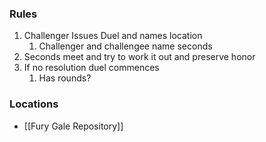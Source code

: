 ### Rules
1. Challenger Issues Duel and names location
	1. Challenger and challengee name seconds
2. Seconds meet and try to work it out and preserve honor
3. If no resolution duel commences
	1. Has rounds?

### Locations
- [[Fury Gale Repository]]